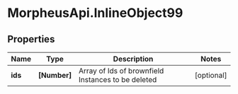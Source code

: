# MorpheusApi.InlineObject99

## Properties

Name | Type | Description | Notes
------------ | ------------- | ------------- | -------------
**ids** | **[Number]** | Array of Ids of brownfield Instances to be deleted | [optional] 


